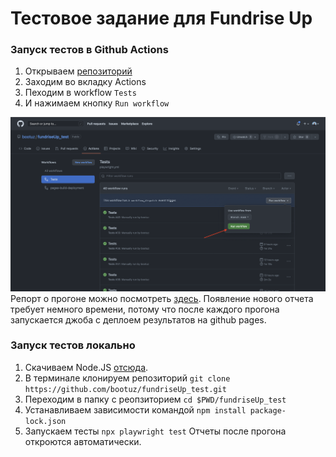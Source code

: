 # Тестовое задание для Fundrise Up

### Запуск тестов в Github Actions
1. Открываем [репозиторий](https://github.com/bootuz/fundriseUp_test)
2. Заходим во вкладку Actions
3. Пеходим в workflow `Tests`
4. И нажимаем кнопку `Run workflow`

![Картинка](/images/CICD%20.png)
Репорт о прогоне можно посмотреть [здесь](https://bootuz.github.io/fundriseUp_test/). Появление нового отчета требует немного времени, потому что после каждого прогона запускается джоба с деплоем результатов на github pages. 

### Запуск тестов локально
1. Скачиваем Node.JS [отсюда](https://nodejs.org/en/download/).
2. В терминале клонируем репозиторий `git clone https://github.com/bootuz/fundriseUp_test.git`
3. Переходим в папку с реопзиторием `cd $PWD/fundriseUp_test`
4. Устанавливаем зависимости командой `npm install package-lock.json`
5. Запускаем тесты `npx playwright test`
Отчеты после прогона откроются автоматически. 




